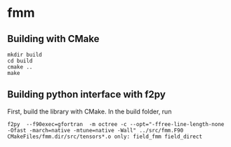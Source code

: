 # fmm

## Building with CMake

```
mkdir build
cd build
cmake ..
make
```

## Building python interface with f2py

First, build the library with CMake.
In the build folder, run
```
f2py  --f90exec=gfortran  -m octree -c --opt="-ffree-line-length-none -Ofast -march=native -mtune=native -Wall" ../src/fmm.F90 CMakeFiles/fmm.dir/src/tensors*.o only: field_fmm field_direct
```
